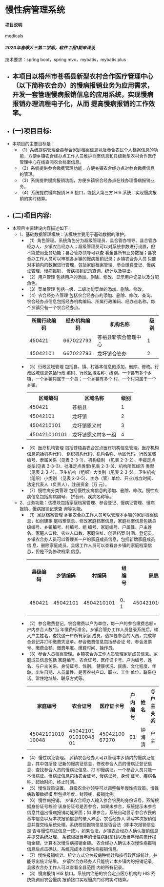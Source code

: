 慢性病管理系统
 ============================  
#### 项目说明
medicals

#### _2020年春季大三第二学期，软件工程1期末课设_
技术要求：spring boot，spring mvc，mybatis，mybatis plus

<ul>
  <li>
    <h2>本项目以梧州市苍梧县新型农村合作医疗管理中心（以下简称农合办）的慢病报销业务为应用需求，开发一套管理慢病报销信息的应用系统，实现慢病报销办理流程电子化，从而
        提高慢病报销的工作效率。</h2>
  </li>
  <li>
    <h2>(一)项目目标:</h2></li>
    <li>
    本项目的主要目标是：
        <ul>
            <li>（1）系统提供管理全县参合家庭档案信息以及参合农民个人档案信息的功能，方便乡镇农合经办点工作人员维护档案信息和县级新型农村合作医疗管理中心在线查阅农合档案信息。</li>
            <li>（2）系统提供参合缴费管理功能，方便乡镇农合经办点对参合缴费信息的管理。</li>
            <li>（3）系统提供慢病报销功能，方便乡镇农合经办点在线办理慢病报销业务。</li>
            <li>（4）系统提供慢病报销 HIS 接口，能接入第三方 HIS 系统，实现慢病报销的实时结算。</li>
        </ul>
    </li>
  </li>
  <li>
    <h2>(二)项目内容:</h2></li>
    <li>
    本项目主要建设内容描述如下：
        <ul>
            <li>1、基础数据管理模块：该模块主要用于基础数据的维护。
                <ul>
                    <li>
                       （1）角色管理。系统角色分为超级管理员、县合管办领导、县合管办经办人、乡镇农合经办人；超级管理员可以对系统参数进行设置，但不能使用业务功能；县合管办领导可以查
                       看全县所有业务数据；县农合办工作人员可以审核各乡镇的慢病报销记录；乡镇农合办人员
                       只能对本镇内的数据进行管理，包括家庭档案管理、参合缴费登记、慢病证管理、慢病报销、
                       慢病报销记录查询、统计以及导出。
                    </li>
                    <li>（2）用户管理 包括用户的添加、删除、修改、显示用户记录以及分配角色。</li>
                    <li>（3）菜单管理 包括一级、二级功能菜单的添加、删除、修改。</li>
                    <li>（4）农合经办点管理 包括农合经办点的添加、删除、修改、查询。农合经办点信息包括经办机构编码、所属行政编码、经办点名称。每个乡镇只有一个农合经办点。
                        <table>
                             <tr>
                                <th>所属行政编码</th>
                                <th>经办机构编码</th>
                                <th>机构名称</th>
                                <th>级别</th>
                              </tr>
                              <tr>
                                <td>450421</td>
                                <td>667022793</td>
                                <td>苍梧县新农合管理中心</td>
                                <td>1</td>
                              </tr>
                              <tr>
                                <td>45042101</td>
                                <td>667022793</td>
                                <td>龙圩镇合管办</td>
                                <td>2</td>
                              </tr>
                        </table>
                    </li>
                    <li>
                        （5）行政区域管理 包括县、镇、村基本信息的添加、删除、修改。行政区域信息包括行政
                        编码、行政区域名称、级别。一个县有多个乡镇，一个乡镇只属于一个县；一个乡镇有多个
                        村，一个村只属于一个乡镇。
                        <table>
                             <tr>
                                <th>区域编码</th>
                                <th>区域名称</th>
                                <th>级别</th>
                              </tr>
                              <tr>
                                <td>450421</td>
                                <td>苍梧县</td>
                                <td>1</td>
                              </tr>
                              <tr>
                                <td>45042101</td>
                                <td>龙圩镇</td>
                                <td>2</td>
                              </tr>
                              <tr>
                                <td>4504210101</td>
                                <td>龙圩镇恩义村</td>
                                <td>3</td>
                              </tr>
                              <tr>
                                <td>450421010101</td>
                                <td>龙圩镇恩义村多一组</td>
                                <td>4</td>
                              </tr>
                        </table>
                    </li>
                    <li>
                        （6）医疗机构管理 包括苍梧县农合定点医疗机构信息管理。医疗机构信息包括机构代码、
                        组织机构代码、机构名称、地区代码、行政区域编号、隶属关系（见表 2-3-1）、机构级别
                        （见表 2-3-2）、申报定点类型(见表 2-3-3)、批准定点类型(见表 2-3-3)、机构所属经济
                        类型（见表 2-3-4）、卫生机构（组织）大类别（见表 2-3-5）、卫生机构（组织）小类别
                        （见表 2-3-5）、主办（管）单位、开业/成立时间、法定代表人（负责人）、注册资金（万
                        元）。
                    </li>
                    <li>（7）慢性病分类管理 包括慢性疾病信息的添加、删除、修改。慢性疾病信息包括疾病编号、
                        拼音码、疾病名称等。</li>
                </ul>
            </li>
            <li>2、业务功能：该模块包括家庭档案管理、参合登记、慢病证管理、慢病报销、慢病报销记录查
                询等功能。
                <ul>
                    <li>（1）家庭档案管理 乡镇农合办工作人员可以管理本乡镇的家庭档案信息，如创建家
                        庭档案信息、修改家庭档案信息，家庭档案信息包括县级编号、乡镇编号、村编号、组
                        编号、家庭编号、户属性、户主姓名、家庭人口数、农业人口数、家庭住址、创建档案
                        时间、登记员。乡镇农合办人员可以管理某一户的家庭成员信息，包括新增家庭成员信
                        息、删除家庭成员。县级工作人员可以查看各乡镇的家庭档案信息，但是不能修改档案
                        信息。
                        <table>
                              <tr>
                                <th>县级编码</th>
                                <th>乡镇编码</th>
                                <th>村编码</th>
                                <th>组编号</th>
                                <th>家庭编号</th>
                                <th>户主</th>
                                <th>其他属性</th>
                              </tr>
                              <tr>
                                <td>450421</td>
                                <td>45042101</td>
                                <td>4504210101</td>
                                <td>0、1</td>
                                <td>4504210101010048</td>
                                <td>钟海清</td>
                                <td>...</td>
                              </tr>
                        </table>
                    </li>
                    <li>（2）参合缴费登记。农合缴费以户为单位，每一户的参合缴费总额=户内参合人数*当
                        年缴费标准金。乡镇合管办工作人员登录系统后，输入户主姓名，查找这一户所有家庭
                        成员，选择要参合的人员，完成参合登记并打印缴费凭证单。参合缴费信息包括参合证
                        号、参合发票号、缴费金额、缴费年度、缴费时间、操作员。</li>
                    <li>（3）参合人员档案管理。乡镇农合办工作人员管理家庭成员信息。家庭成员信息包括
                        家庭编号、农合证号、医疗证卡号、户内编号、姓名、与户主关系、身份证号、性别、
                        健康状况、民族、文化程度、年龄、出生日期、人员属性、是否农村户口、职业、工作
                        单位、联系电话、常住地址址、联系方式等。
                        <table>
                              <tr>
                                <th>家庭编号</th>
                                <th>农合证号</th>
                                <th>医疗证卡号</th>
                                <th>户内编号</th>
                                <th>姓名</th>
                                <th>与户主关系</th>
                                <th>身份证号</th>
                                <th>其他属性</th>
                              </tr>
                              <tr>
                                <td>45042101010
                                    10048</td>
                                <td>45042101
                                    01010048
                                    01</td>
                                <td>45042100
                                    67270</td>
                                <td>01</td>
                                <td>钟海清</td>
                                <td>户主</td>
                                <td>450421195
                                    108247000</td>
                                <td>...</td>
                              </tr>
                        </table>
                    </li>
                    <li>（4）慢性病证管理。 乡镇农合经办人可以管理本乡镇内的慢病证信息，其中包括登
                        记新的慢病证信息，修改参合人员的慢病证登记信息、查找参合人员的慢病证信息、打
                        印慢病证。一个参合人员只能一本慢病证。慢病证信息包括农合证号、慢病证号、身份
                        证号、疾病名称、起始时间、终止时间。</li>
                    <li>（5）慢性政策设置。 县级农合办领导可以调整每年慢性病政策。慢性病政策数据模
                        型包括年度、封顶线、报销比例。</li>
                    <li>（6）慢性病报销。 乡镇农合经办人输入参合农民的身份证号，系统根据身份证号校验
                        该身份证号是否参合，如果未参合，系统提示未参合信息并退出慢病报销功能界面；如
                        果参合，系统自动显示参合农民的基本信息以及本次报销信息的录入界面，农合经办人
                        填写本次报销信息并提交给系统处理。系统校验报销信息是否合法（即本次报销信息是
                        否与慢性病证信息一致），如果合法，乡镇农合经办人确认报销信息并提交系统处理，
                        系统根据当年的慢性病封顶线以及当年慢病累计报销金额，计算本次慢性病报销金额。
                        农合经办人确认本次慢性病报销信息后点击确认，系统完成本次慢性病报销信息。</li>
                    <li>（7）慢性报销统计。统计方式分为按病种统计和按行政区域统计，并能导出统计结果。
                        乡镇农合办经办人只能统计本乡镇内的报销记录，县级农合办工作人可以查看全县范围
                        内的所有记录。</li>
                    <li>（8）慢病报销 HIS 接口。系统内注册的农合定点医疗机构的 HIS 系统能调用农合慢病
                        报销接口实现慢病门诊的实时结算。</li>
                </ul>
             </li>
        </ul>
    </li>
  </li>
</ul>
<br>